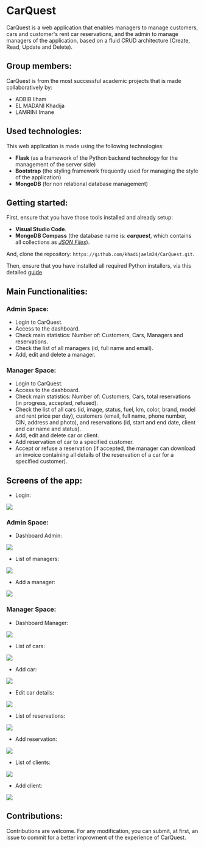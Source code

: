 # CarQuest

CarQuest is a web application that enables managers to manage customers, cars and customer's rent car reservations, and the admin to manage managers of the application, based on a fluid CRUD architecture (Create, Read, Update and Delete).

## Group members:

CarQuest is from the most successful academic projects that is made collaboratively by:

- ADBIB Ilham
- EL MADANI Khadija
- LAMRINI Imane

## Used technologies:

This web application is made using the following technologies:

- **Flask** (as a framework of the Python backend technology for the management of the server side)
- **Bootstrap** (the styling framework frequently used for managing the style of the application)
- **MongoDB** (for non relational database management)

## Getting started:

First, ensure that you have those tools installed and already setup:

- **Visual Studio Code**.
- **MongoDB Compass** (the database name is: <i>**carquest**</i>, which contains all collections as <i><a href="https://github.com/khadijaelm24/CarQuest/tree/main/Fichiers%20JSON">JSON Files<a></i>).

And, clone the repository: `https://github.com/khadijaelm24/CarQuest.git`.

Then, ensure that you have installed all required Python installers, via this detailed <a href="https://github.com/khadijaelm24/CarQuest/blob/main/Guide%20de%20D%C3%A9ploiement%20de%20carquest.pdf">guide</a>

## Main Functionalities:

### Admin Space:

- Login to CarQuest.
- Access to the dashboard.
- Check main statistics: Number of: Customers, Cars, Managers and reservations.
- Check the list of all managers (id, full name and email).
- Add, edit and delete a manager.

### Manager Space:

- Login to CarQuest.
- Access to the dashboard.
- Check main statistics: Number of: Customers, Cars, total reservations (in progress, accepted, refused).
- Check the list of all cars (id, image, status, fuel, km, color, brand, model and rent price per day), customers (email, full name, phone number, CIN, address and photo), and reservations (id, start and end date, client and car name and status).
- Add, edit and delete car or client.
- Add reservation of car to a specified customer.
- Accept or refuse a reservation (if accepted, the manager can download an invoice containing all details of the reservation of a car for a specified customer).

## Screens of the app:

- Login:

<img src="assets/image.png"/></br>

### Admin Space:

- Dashboard Admin:

<img src="assets/image(14).png"/></br>

- List of managers:

<img src="assets/image(15).png"/></br>

- Add a manager:

<img src="assets/image(16).png"/></br>

### Manager Space:

- Dashboard Manager:

<img src="assets/image(1).png"/></br>

- List of cars:

<img src="assets/image(2).png"/></br>

- Add car:

<img src="assets/image(3).png"/></br>

- Edit car details:

<img src="assets/image(4).png"/></br>

- List of reservations:

<img src="assets/image(6).png"/></br>

- Add reservation:

<img src="assets/image(5).png"/></br>

- List of clients:

<img src="assets/image(9).png"/></br>

- Add client:

<img src="assets/image(8).png"/></br>

## Contributions:

Contributions are welcome. For any modification, you can submit, at first, an issue to commit for a better improvment of the experience of CarQuest.
